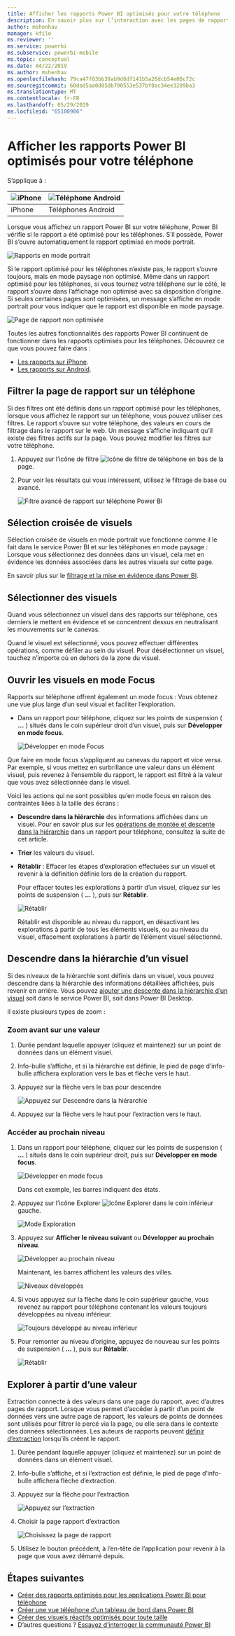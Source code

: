 ```yaml
---
title: Afficher les rapports Power BI optimisés pour votre téléphone
description: En savoir plus sur l’interaction avec les pages de rapport optimisées pour l’affichage dans les applications Power BI pour téléphone.
author: mshenhav
manager: kfile
ms.reviewer: ''
ms.service: powerbi
ms.subservice: powerbi-mobile
ms.topic: conceptual
ms.date: 04/22/2019
ms.author: mshenhav
ms.openlocfilehash: 79ca47f83bb39ab9d6df141b5a26dcb54e00c72c
ms.sourcegitcommit: 60dad5aa0d85db790553e537bf8ac34ee3289ba3
ms.translationtype: MT
ms.contentlocale: fr-FR
ms.lasthandoff: 05/29/2019
ms.locfileid: "65100986"
---
```

# <a name="view-power-bi-reports-optimized-for-your-phone"></a>Afficher les rapports Power BI optimisés pour votre téléphone

S’applique à :

| ![iPhone](./media/mobile-apps-view-phone-report/ios-logo-40-px.png) | ![Téléphone Android](./media/mobile-apps-view-phone-report/android-logo-40-px.png) |
|:--- |:--- |
| iPhone |Téléphones Android |

Lorsque vous affichez un rapport Power BI sur votre téléphone, Power BI vérifie si le rapport a été optimisé pour les téléphones. S’il possède, Power BI s’ouvre automatiquement le rapport optimisé en mode portrait.

![Rapports en mode portrait](./media/mobile-apps-view-phone-report/07-power-bi-phone-report-portrait.png)

Si le rapport optimisé pour les téléphones n’existe pas, le rapport s’ouvre toujours, mais en mode paysage non optimisé. Même dans un rapport optimisé pour les téléphones, si vous tournez votre téléphone sur le côté, le rapport s’ouvre dans l’affichage non optimisé avec sa disposition d’origine. Si seules certaines pages sont optimisées, un message s’affiche en mode portrait pour vous indiquer que le rapport est disponible en mode paysage.

![Page de rapport non optimisée](./media/mobile-apps-view-phone-report/06-power-bi-phone-report-page-not-optimized.png)

Toutes les autres fonctionnalités des rapports Power BI continuent de fonctionner dans les rapports optimisés pour les téléphones. Découvrez ce que vous pouvez faire dans :

* [Les rapports sur iPhone](mobile-reports-in-the-mobile-apps.md). 
* [Les rapports sur Android](mobile-reports-in-the-mobile-apps.md).

## <a name="filter-the-report-page-on-a-phone"></a>Filtrer la page de rapport sur un téléphone
Si des filtres ont été définis dans un rapport optimisé pour les téléphones, lorsque vous affichez le rapport sur un téléphone, vous pouvez utiliser ces filtres. Le rapport s’ouvre sur votre téléphone, des valeurs en cours de filtrage dans le rapport sur le web. Un message s’affiche indiquant qu’il existe des filtres actifs sur la page. Vous pouvez modifier les filtres sur votre téléphone.

1. Appuyez sur l’icône de filtre ![Icône de filtre de téléphone](./media/mobile-apps-view-phone-report/power-bi-phone-filter-icon.png) en bas de la page. 
2. Pour voir les résultats qui vous intéressent, utilisez le filtrage de base ou avancé.
   
    ![Filtre avancé de rapport sur téléphone Power BI](./media/mobile-apps-view-phone-report/power-bi-iphone-advanced-filter-toronto.gif)

## <a name="cross-highlight-visuals"></a>Sélection croisée de visuels
Sélection croisée de visuels en mode portrait vue fonctionne comme il le fait dans le service Power BI et sur les téléphones en mode paysage : Lorsque vous sélectionnez des données dans un visuel, cela met en évidence les données associées dans les autres visuels sur cette page.

En savoir plus sur le [filtrage et la mise en évidence dans Power BI](../../power-bi-reports-filters-and-highlighting.md).

## <a name="select-visuals"></a>Sélectionner des visuels
Quand vous sélectionnez un visuel dans des rapports sur téléphone, ces derniers le mettent en évidence et se concentrent dessus en neutralisant les mouvements sur le canevas.

Quand le visuel est sélectionné, vous pouvez effectuer différentes opérations, comme défiler au sein du visuel. Pour désélectionner un visuel, touchez n’importe où en dehors de la zone du visuel.

## <a name="open-visuals-in-focus-mode"></a>Ouvrir les visuels en mode Focus
Rapports sur téléphone offrent également un mode focus : Vous obtenez une vue plus large d’un seul visual et faciliter l’exploration.

* Dans un rapport pour téléphone, cliquez sur les points de suspension ( **...** ) situés dans le coin supérieur droit d’un visuel, puis sur **Développer en mode focus**.
  
    ![Développer en mode Focus](././media/mobile-apps-view-phone-report/power-bi-phone-report-focus-mode.png)

Que faire en mode focus s’appliquent au canevas du rapport et vice versa. Par exemple, si vous mettez en surbrillance une valeur dans un élément visuel, puis revenez à l’ensemble du rapport, le rapport est filtré à la valeur que vous avez sélectionnée dans le visuel.

Voici les actions qui ne sont possibles qu’en mode focus en raison des contraintes liées à la taille des écrans :

* **Descendre dans la hiérarchie** des informations affichées dans un visuel. Pour en savoir plus sur les [opérations de montée et descente dans la hiérarchie](mobile-apps-view-phone-report.md#drill-down-in-a-visual) dans un rapport pour téléphone, consultez la suite de cet article.
* **Trier** les valeurs du visuel.
* **Rétablir** : Effacer les étapes d’exploration effectuées sur un visuel et revenir à la définition définie lors de la création du rapport.
  
    Pour effacer toutes les explorations à partir d’un visuel, cliquez sur les points de suspension ( **...** ), puis sur **Rétablir**.
  
    ![Rétablir](././media/mobile-apps-view-phone-report/power-bi-phone-report-revert-levels.png)
  
    Rétablir est disponible au niveau du rapport, en désactivant les explorations à partir de tous les éléments visuels, ou au niveau du visuel, effacement explorations à partir de l’élément visuel sélectionné.   

## <a name="drill-down-in-a-visual"></a>Descendre dans la hiérarchie d’un visuel
Si des niveaux de la hiérarchie sont définis dans un visuel, vous pouvez descendre dans la hiérarchie des informations détaillées affichées, puis revenir en arrière. Vous pouvez [ajouter une descente dans la hiérarchie d’un visuel](../end-user-drill.md) soit dans le service Power BI, soit dans Power BI Desktop.

Il existe plusieurs types de zoom :

### <a name="drill-down-on-a-value"></a>Zoom avant sur une valeur
1. Durée pendant laquelle appuyer (cliquez et maintenez) sur un point de données dans un élément visuel.
2. Info-bulle s’affiche, et si la hiérarchie est définie, le pied de page d’info-bulle affichera exploration vers le bas et flèche vers le haut.
3. Appuyez sur la flèche vers le bas pour descendre

    ![Appuyez sur Descendre dans la hiérarchie](././media/mobile-apps-view-phone-report/report-drill-down.png)
    
4. Appuyez sur la flèche vers le haut pour l’extraction vers le haut.

### <a name="drill-to-next-level"></a>Accéder au prochain niveau
1. Dans un rapport pour téléphone, cliquez sur les points de suspension ( **...** ) situés dans le coin supérieur droit, puis sur **Développer en mode focus**.
   
    ![Développer en mode focus](././media/mobile-apps-view-phone-report/power-bi-phone-report-focus-mode.png)
   
    Dans cet exemple, les barres indiquent des états.
2. Appuyez sur l’icône Explorer ![Icône Explorer](./media/mobile-apps-view-phone-report/power-bi-phone-report-explore-icon.png) dans le coin inférieur gauche.
   
    ![Mode Exploration](./media/mobile-apps-view-phone-report/power-bi-phone-report-explore-mode.png)
3. Appuyez sur **Afficher le niveau suivant** ou **Développer au prochain niveau**.
   
    ![Développer au prochain niveau](./media/mobile-apps-view-phone-report/power-bi-phone-report-expand-levels.png)
   
    Maintenant, les barres affichent les valeurs des villes.
   
    ![Niveaux développés](./media/mobile-apps-view-phone-report/power-bi-phone-report-expanded-levels.png)
4. Si vous appuyez sur la flèche dans le coin supérieur gauche, vous revenez au rapport pour téléphone contenant les valeurs toujours développées au niveau inférieur.
   
    ![Toujours développé au niveau inférieur](./media/mobile-apps-view-phone-report/power-bi-back-to-phone-report-expanded-levels.png)
5. Pour remonter au niveau d’origine, appuyez de nouveau sur les points de suspension ( **...** ), puis sur **Rétablir**.
   
    ![Rétablir](././media/mobile-apps-view-phone-report/power-bi-phone-report-revert-levels.png)

## <a name="drill-through-from-a-value"></a>Explorer à partir d’une valeur
Extraction connecte à des valeurs dans une page du rapport, avec d’autres pages de rapport. Lorsque vous permet d’accéder à partir d’un point de données vers une autre page de rapport, les valeurs de points de données sont utilisés pour filtrer le percé via la page, ou elle sera dans le contexte des données sélectionnées.
Les auteurs de rapports peuvent [définir d’extraction](https://docs.microsoft.com/power-bi/desktop-drillthrough) lorsqu’ils créent le rapport.

1. Durée pendant laquelle appuyer (cliquez et maintenez) sur un point de données dans un élément visuel.
2. Info-bulle s’affiche, et si l’extraction est définie, le pied de page d’info-bulle affichera flèche d’extraction.
3. Appuyez sur la flèche pour l’extraction

    ![Appuyez sur l’extraction](././media/mobile-apps-view-phone-report/report-drill-through1.png)

4. Choisir la page rapport d’extraction

    ![Choisissez la page de rapport](././media/mobile-apps-view-phone-report/report-drill-through2.png)

5. Utilisez le bouton précédent, à l’en-tête de l’application pour revenir à la page que vous avez démarré depuis.


## <a name="next-steps"></a>Étapes suivantes
* [Créer des rapports optimisés pour les applications Power BI pour téléphone](../../desktop-create-phone-report.md)
* [Créer une vue téléphone d’un tableau de bord dans Power BI](../../service-create-dashboard-mobile-phone-view.md)
* [Créer des visuels réactifs optimisés pour toute taille](../../visuals/desktop-create-responsive-visuals.md)
* D’autres questions ? [Essayez d’interroger la communauté Power BI](http://community.powerbi.com/)

